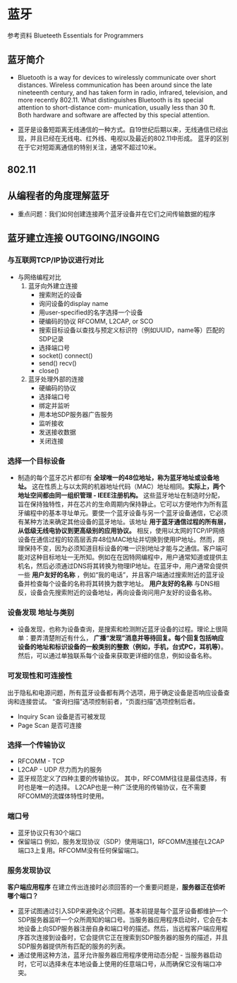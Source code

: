 # 蓝牙
参考资料 Blueteeth Essentials for Programmers

## 蓝牙简介

* Bluetooth is a way for devices to wirelessly communicate over short distances. Wireless communication has been around since the late nineteenth century, and has taken form in radio, infrared, television, and more recently 802.11. What distinguishes Bluetooth is its special attention to short-distance com- munication, usually less than 30 ft. Both hardware and software are affected by this special attention. 

* 蓝牙是设备短距离无线通信的一种方式。自19世纪后期以来，无线通信已经出现，并且已经在无线电、红外线、电视以及最近的802.11中形成。 蓝牙的区别在于它对短距离通信的特别关注，通常不超过10米。

## 802.11

## 从编程者的角度理解蓝牙
* 重点问题：我们如何创建连接两个蓝牙设备并在它们之间传输数据的程序

## 蓝牙建立连接 OUTGOING/INGOING
### 与互联网TCP/IP协议进行对比
* 与网络编程对比
    1. 蓝牙向外建立连接
        * 搜索附近的设备
        * 询问设备的display name
        * 用user-specified的名字选择一个设备
        * 硬编码的协议 RFCOMM, L2CAP, or SCO
        * 搜索目标设备以查找与预定义标识符（例如UUID，name等）匹配的SDP记录
        * 选择端口号
        * socket() connect()
        * send() recv()
        * close()
    2. 蓝牙处理外部的连接
        * 硬编码的协议
        * 选择端口号
        * 绑定并监听
        * 用本地SDP服务器广告服务
        * 监听接收
        * 发送接收数据
        * 关闭连接

### 选择一个目标设备
* 制造的每个蓝牙芯片都印有 **全球唯一的48位地址，称为蓝牙地址或设备地址。** 这在性质上与以太网的机器地址代码（MAC）地址相同。**实际上，两个地址空间都由同一组织管理 -  IEEE注册机构。** 这些蓝牙地址在制造时分配，旨在保持独特性，并在芯片的生命周期内保持静止。它可以方便地作为所有蓝牙编程中的基本寻址单元。要使一个蓝牙设备与另一个蓝牙设备通信，它必须有某种方法来确定其他设备的蓝牙地址。该地址 **用于蓝牙通信过程的所有层，从低级无线电协议到更高级别的应用协议。** 相反，使用以太网的TCP/IP网络设备在通信过程的较高层丢弃48位MAC地址并切换到使用IP地址。然而，原理保持不变，因为必须知道目标设备的唯一识别地址才能与之通信。客户端可能对这种目标地址一无所知。例如在在因特网编程中，用户通常知道或提供主机名，然后必须通过DNS将其转换为物理IP地址。在蓝牙中，用户通常会提供一些 **用户友好的名称** ，例如“我的电话”，并且客户端通过搜索附近的蓝牙设备并检查每个设备的名称将其转换为数字地址。
    **用户友好的名称** 与DNS相反，设备会先搜索附近的设备地址，再向设备询问用户友好的设备名称。

### 设备发现 地址与类别
* 设备发现，也称为设备查询，是搜索和检测附近蓝牙设备的过程。理论上很简单：要弄清楚附近有什么， **广播“发现”消息并等待回复。每个回复包括响应设备的地址和标识设备的一般类别的整数（例如，手机，台式PC，耳机等）**。然后，可以通过单独联系每个设备来获取更详细的信息，例如设备名称。

### 可发现性和可连接性
出于隐私和电源问题，所有蓝牙设备都有两个选项，用于确定设备是否响应设备查询和连接尝试。 “查询扫描”选项控制前者，“页面扫描”选项控制后者。
* Inquiry Scan  设备是否可被发现
* Page Scan     是否可连接

### 选择一个传输协议
* RFCOMM - TCP
* L2CAP - UDP 尽力而为的服务
* 蓝牙规范定义了四种主要的传输协议。 其中，RFCOMM往往是最佳选择，有时也是唯一的选择。 L2CAP也是一种广泛使用的传输协议，在不需要RFCOMM的流媒体特性时使用。

### 端口号
* 蓝牙协议只有30个端口
* 保留端口 例如，服务发现协议（SDP）使用端口1，RFCOMM连接在L2CAP端口3上复用。RFCOMM没有任何保留端口。

### 服务发现协议
**客户端应用程序** 在建立传出连接时必须回答的一个重要问题是，**服务器正在侦听哪个端口？** 
* 蓝牙试图通过引入SDP来避免这个问题。基本前提是每个蓝牙设备都维护一个SDP服务器监听一个众所周知的端口号。当服务器应用程序启动时，它会在本地设备上向SDP服务器注册自身和端口号的描述。然后，当远程客户端应用程序首次连接到设备时，它会提供它正在搜索到SDP服务器的服务的描述，并且SDP服务器提供所有匹配的服务的列表。
* 通过使用这种方法，蓝牙允许服务器应用程序使用动态分配 - 当服务器启动时，它可以选择未在本地设备上使用的任意端口号，从而确保它没有端口冲突。